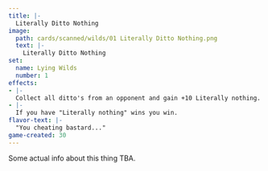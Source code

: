 ```yaml
---
title: |-
  Literally Ditto Nothing
image: 
  path: cards/scanned/wilds/01 Literally Ditto Nothing.png
  text: |-
    Literally Ditto Nothing
set:
  name: Lying Wilds
  number: 1
effects: 
- |-
  Collect all ditto's from an opponent and gain +10 Literally nothing.
- |-
  If you have "Literally nothing" wins you win.
flavor-text: |-
  "You cheating bastard..."
game-created: 30
---
```

Some actual info about this thing TBA.
